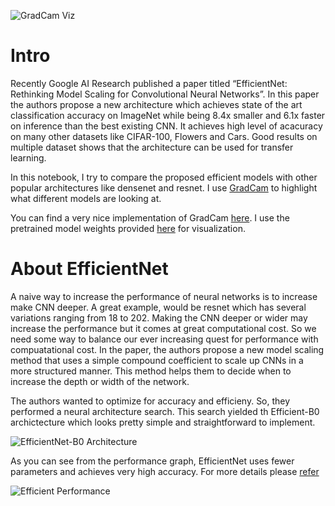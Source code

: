 ![GradCam Viz](./cam_viz.gif)

# Intro
Recently Google AI Research published a paper titled “EfficientNet: Rethinking Model Scaling for Convolutional Neural Networks”. In this paper the authors propose a new architecture which achieves state of the art classification accuracy on ImageNet while being 8.4x smaller and 6.1x faster on inference than the best existing CNN.
It achieves high level of acacuracy on many other datasets like CIFAR-100, Flowers and Cars. Good results on multiple dataset shows that the architecture can be used for transfer learning. 

In this notebook, I try to compare the proposed efficient models with other popular architectures like densenet and resnet. I use  [GradCam](https://arxiv.org/abs/1610.02391) to highlight what different models are looking at.

You can find a very nice implementation of GradCam [here](https://github.com/FrancescoSaverioZuppichini/A-journey-into-Convolutional-Neural-Network-visualization-). I use the pretrained model weights provided [here](https://github.com/lukemelas/EfficientNet-PyTorch#loading-pretrained-models) for visualization.

# About EfficientNet


A naive way to increase the performance of neural networks is to increase make CNN deeper. A great example, would be resnet which has several variations ranging from 18 to 202. Making the CNN deeper or wider may increase the performance but it comes at great computational cost. So we need some way to balance our ever increasing quest for performance with compuatational cost. In the paper, the authors propose a new model scaling method that uses a simple compound coefficient to scale up CNNs in a more structured manner. This method helps them to decide when to increase the depth or width of the network.

The authors wanted to optimize for accuracy and efficieny. So, they performed a neural architecture search. This search yielded th Efficient-B0 archictecture which looks pretty simple and straightforward to implement.

![EfficientNet-B0 Architecture](https://1.bp.blogspot.com/-DjZT_TLYZok/XO3BYqpxCJI/AAAAAAAAEKM/BvV53klXaTUuQHCkOXZZGywRMdU9v9T_wCLcBGAs/s640/image2.png)

As you can see from the performance graph, EfficientNet uses fewer parameters and achieves very high accuracy. For more details please [refer](https://arxiv.org/abs/1905.11946)

![Efficient Performance](https://1.bp.blogspot.com/-oNSfIOzO8ko/XO3BtHnUx0I/AAAAAAAAEKk/rJ2tHovGkzsyZnCbwVad-Q3ZBnwQmCFsgCEwYBhgL/s640/image3.png)
